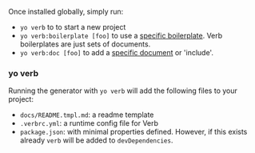 Once installed globally, simply run:

* `yo verb` to to start a new project
* `yo verb:boilerplate [foo]` to use a [specific boilerplate](https://github.com/assemble/verb-boilerplates). Verb boilerplates are just sets of documents.
* `yo verb:doc [foo]` to add a [specific document](https://github.com/assemble/verb-readme-includes) or 'include'.

### yo verb

Running the generator with `yo verb` will add the following files to your project:

* `docs/README.tmpl.md`: a readme template
* `.verbrc.yml`: a runtime config file for Verb
* `package.json`: with minimal properties defined. However, if this exists already `verb` will be added to `devDependencies`.
